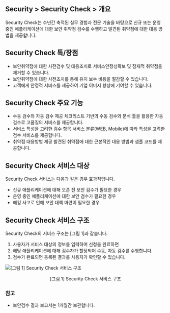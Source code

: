 ## Security > Security Check > 개요

Security Check는 수년간 축적된 실무 경험과 전문 기술을 바탕으로 신규 또는 운영 중인 애플리케이션에 대한 보안 취약점 검수를 수행하고 발견된 취약점에 대한 대응 방법을 제공합니다.

## Security Check 특/장점

- 보안취약점에 대한 사전검수 및 대응조치로 서비스안정성확보 및 잠재적 취약점을 제거할 수 있습니다.
- 보안취약점에 대한 사전조치를 통해 유지 보수 비용을 절감할 수 있습니다.
- 고객에게 안정적 서비스를 제공하여 기업 이미지 향상에 기여할 수 있습니다.


## Security Check 주요 기능
- 수동 검수와 자동 검수 제공
    체크리스트 기반의 수동 검수와 분석 툴을 활용한 자동 검수로 고품질의 서비스를 제공합니다.
- 서비스 특성을 고려한 검수 항목
    서비스 분류(WEB, Mobile)에 따라 특성을 고려한 검수 서비스를 제공합니다.
- 취약점 대응방법 제공
    발견된 취약점에 대한 근본적인 대응 방법과 샘플 코드를 제공합니다.


## Security Check 서비스 대상

Security Check 서비스는 다음과 같은 경우 효과적입니다.

* 신규 애플리케이션에 대해 오픈 전 보안 검수가 필요한 경우
* 운영 중인 애플리케이션에 대한 보안 검수가 필요한 경우
* 해킹 사고로 인해 보안 대책 마련이 필요한 경우

## Security Check 서비스 구조

Security Check의 서비스 구조는 [그림 1]과 같습니다.
1. 사용자가 서비스 대상의 정보를 입력하여 신청을 완료하면
2. 해당 애플리케이션에 대해 검수자가 할당되어 수동, 자동 검수를 수행합니다.
3. 검수가 완료되면 등록된 결과를 사용자가 확인할 수 있습니다.

![[그림 1] Security Check 서비스 구조](http://static.toastoven.net/toastcloud/static/common/img/cms_img/security/img_01.png)
<center>[그림 1] Security Check 서비스 구조</center>

### 참고
* 보안검수 결과 보고서는 1개월간 보관합니다.
